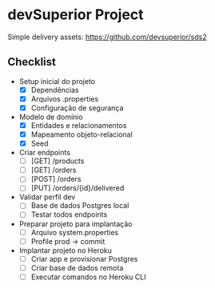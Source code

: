 # devSuperior Project

Simple delivery 
assets: https://github.com/devsuperior/sds2

## Checklist
  * Setup inicial do projeto
     - [x] Dependências
     - [x] Arquivos .properties
     - [x]  Configuração de segurança
  * Modelo de domínio
     - [x] Entidades e relacionamentos
     - [x] Mapeamento objeto-relacional
     - [x] Seed
  * Criar endpoints
     - [ ] [GET] /products
     - [ ] [GET] /orders
    -  [ ] [POST] /orders
     - [ ] [PUT] /orders/{id}/delivered
  * Validar perfil dev
     - [ ] Base de dados Postgres local
     - [ ] Testar todos endpoints
  * Preparar projeto para implantação
     - [ ] Arquivo system.properties
     - [ ] Profile prod -> commit
  * Implantar projeto no Heroku
     - [ ] Criar app e provisionar Postgres
     - [ ] Criar base de dados remota
     - [ ] Executar comandos no Heroku CLI